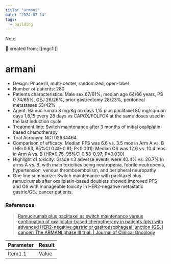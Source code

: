 ```yaml
---
title: "armani"
date: "2024-07-14"
tags:
  - building
---
```


> [!NOTE]
> 🌱 created from: [[mgc1l]]

# armani

- Design: Phase III, multi-center, randomized, open-label
- Number of patients: 280
- Patients characteristics: Male sex 67/61%, median age 64/66 years, PS 0 74/65%, GEJ 26/26%, prior gastrectomy 28/23%, peritoneal metastases 53/42%
- Agent: Ramucirumab 8 mg/Kg on days 1,15 plus paclitaxel 80 mg/sqm on days 1,8,15 every 28 days vs CAPOX/FOLFOX at the same doses used in the last induction cycle
- Treatment line: Switch maintenance after 3 months of initial oxaliplatin-based chemotherapy
- Trial Acronym: NCT02934464
- Comparison of efficacy: Median PFS was 6.6 vs. 3.5 mos in Arm A vs. B (HR=0.63, 95%CI 0.49-0.81; P<0.001); Median OS was 12.6 vs. 10.4 mos in Arm A vs. B (HR=0.75, 95%CI 0.58-0.97; P=0.030)
- Highlight of toxicity: Grade ≥3 adverse events were 40.4% vs. 20.7% in arms A vs. B, with main toxicities being neutropenia, febrile neutropenia, hypertension, venous thromboembolism, and peripheral neuropathy
- One line summarize: Switch maintenance with paclitaxel plus ramucirumab after oxaliplatin-based doublets showed improved PFS and OS with manageable toxicity in HER2-negative metastatic gastric/GEJ cancer patients.

### References

> [Ramucirumab plus paclitaxel as switch maintenance versus continuation of oxaliplatin-based chemotherapy in patients (pts) with advanced HER2-negative gastric or gastroesophageal junction (GEJ) cancer: The ARMANI phase III trial. | Journal of Clinical Oncology](https://ascopubs.org/doi/10.1200/JCO.2024.42.17_suppl.LBA4002)

| Parameter | Result |
| --------- | ------ |
| Item1.1   | Value  |
